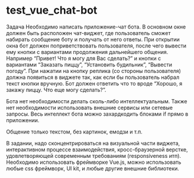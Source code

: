 # test_vue_chat-bot

﻿Задача
Необходимо написать приложение-чат бота. В основном окне должен быть расположен чат-виджет, где пользователь сможет набирать сообщение боту и получать от него ответы. При открытии окна бот должен поприветствовать пользователя, после чего вывести ему кнопки с вариантами продолжения дальнейшего общения. Например “Привет! Что я могу для Вас сделать?” и кнопки с вариантами “Заказать пиццу”, “Установить будильник”, “Вывести погоду”. При нажатии на кнопку реплика (со стороны пользователя) должна появиться в виджете так, как если бы пользователь набрал текст кнопки вручную. Бот должен ответить что то вроде “Хорошо, я закажу пиццу. Что еще могу сделать?”.

Бота нет необходимости делать сколь-либо интеллектуальным. Также нет необходимости использовать внешние сервисы или сетевые запросы. Весь интеллект бота можно захардкодить блоками if прямо в приложении.

Общение только текстом, без картинок, емодзи и т.п.

В задании, надо сконцентрироваться на визуальной части виджета, интерактивном процессе взаимодействия, кросс-браузерной верстке, удовлетворяющей современным требованиям (responsiveness итп). Необходимо использовать фреймворке Vue.js, можно использовать любые css фреймворк, UI kit, и любые другие внешние библиотеки.
